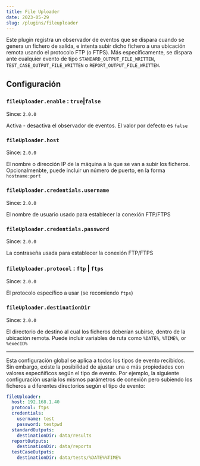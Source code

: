 ```yaml
---
title: File Uploader
date: 2023-05-29
slug: /plugins/fileuploader
---
```


Este plugin registra un observador de eventos que se dispara cuando se genera un fichero de 
salida, e intenta subir dicho fichero a una ubicación remota usando el protocolo FTP (o FTPS).
Más específicamente, se dispara ante cualquier evento de tipo `STANDARD_OUTPUT_FILE_WRITTEN`,
`TEST_CASE_OUTPUT_FILE_WRITTEN` o `REPORT_OUTPUT_FILE_WRITTEN`.


Configuración
-------------

### `fileUploader.enable` : `true`|`false`
Since: ```2.0.0```

Activa - desactiva el observador de eventos. El valor por defecto es `false`


### `fileUploader.host`
Since: ```2.0.0```

El nombre o dirección IP de la máquina a la que se van a subir los ficheros. Opcionalmenbte,
puede incluir un número de puerto, en la forma `hostname:port`

### `fileUploader.credentials.username`
Since: ```2.0.0```

El nombre de usuario usado para establecer la conexión FTP/FTPS

### `fileUploader.credentials.password`
Since: ```2.0.0```

La contraseña usada para establecer la conexión FTP/FTPS

### `fileUploader.protocol` : `ftp` | `ftps`
Since: ```2.0.0```

El protocolo específico a usar (se recomiendo `ftps`)

### `fileUploader.destinationDir`
Since: ```2.0.0```

El directorio de destino al cual los ficheros deberían subirse, dentro de la ubicación remota. 
Puede incluir variables de ruta como `%DATE%`, `%TIME%`, or `%execID%`


---

Esta configuración global se aplica a todos los tipos de evento recibidos. Sin embargo, existe la 
posibilidad de ajustar una o más propiedades con valores especñificos según el tipo de evento. Por
ejemplo, la siguiente configuración usaría los mismos parámetros de conexión pero subiendo los ficheros
a diferentes directorios según el tipo de evento:

```yaml
fileUploader:
  host: 192.168.1.40
  protocol: ftps
  credentials:
    username: test
    password: testpwd
  standardOutputs:
    destinationDir: data/results
  reportOutputs:
    destinationDir: data/reports
  testCaseOutputs:
    destinationDir: data/tests/%DATE%%TIME%
```